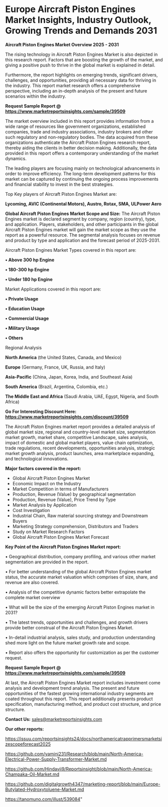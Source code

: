 # Europe Aircraft Piston Engines Market Insights, Industry Outlook, Growing Trends and Demands 2031

<Strong> Aircraft Piston Engines Market Overview 2025 - 2031</strong>

The rising technology in Aircraft Piston Engines Market is also depicted in this research report. Factors that are boosting the growth of the market, and giving a positive push to thrive in the global market is explained in detail.

Furthermore, the report highlights on emerging trends, significant drivers, challenges, and opportunities, providing all necessary data for thriving in the industry. This report market research offers a comprehensive perspective, including an in-depth analysis of the present and future scenarios within the industry.

<strong>Request Sample Report @ <a href=https://www.marketreportsinsights.com/sample/39509>https://www.marketreportsinsights.com/sample/39509</a></strong>

The market overview included in this report provides information from a wide range of resources like government organizations, established companies, trade and industry associations, industry brokers and other such regulatory and non-regulatory bodies. The data acquired from these organizations authenticate the Aircraft Piston Engines research report, thereby aiding the clients in better decision making. Additionally, the data provided in this report offers a contemporary understanding of the market dynamics.

The leading players are focusing mainly on technological advancements in order to improve efficiency. The long-term development patterns for this market can be captured by continuing the ongoing process improvements and financial stability to invest in the best strategies.

Top Key players of Aircraft Piston Engines Market are:

<strong>Lycoming, AVIC (Continental Motors), Austro, Rotax, SMA, ULPower Aero</strong>

<strong><b>Global Aircraft Piston Engines Market Scope and Size:</b></strong>
The Aircraft Piston Engines market is declared segment by company, region (country), type, and application. Players, stakeholders, and other participants in the global Aircraft Piston Engines market will gain the market scope as they use the report as a powerful resource. The segmental analysis focuses on revenue and product by type and application and the forecast period of 2025-2031.

Aircraft Piston Engines Market Types covered in this report are:

<strong>•  Above 300 hp Engine

•  180-300 hp Engine

•  Under 180 hp Engine</strong>

Market Applications covered in this report are:

<strong>•  Private Usage

•  Education Usage

•  Commercial Usage

•  Military Usage

•  Others</strong> 

Regional Analysis

<strong>North America</strong> (the United States, Canada, and Mexico)

<strong>Europe</strong> (Germany, France, UK, Russia, and Italy)

<strong>Asia-Pacific</strong> (China, Japan, Korea, India, and Southeast Asia)

<strong>South America</strong> (Brazil, Argentina, Colombia, etc.)

<strong>The Middle East and Africa</strong> (Saudi Arabia, UAE, Egypt, Nigeria, and South Africa)

<strong>Go For Interesting Discount Here: <a href=https://www.marketreportsinsights.com/discount/39509>https://www.marketreportsinsights.com/discount/39509</a></strong>

The Aircraft Piston Engines market report provides a detailed analysis of global market size, regional and country-level market size, segmentation market growth, market share, competitive Landscape, sales analysis, impact of domestic and global market players, value chain optimization, trade regulations, recent developments, opportunities analysis, strategic market growth analysis, product launches, area marketplace expanding, and technological innovations.

<strong><b>Major factors covered in the report:</b></strong>
<ul>
  <li>Global Aircraft Piston Engines Market </li>
  <li>Economic Impact on the Industry</li>
  <li>Market Competition in terms of Manufacturers</li>
  <li>Production, Revenue (Value) by geographical segmentation</li>
  <li>Production, Revenue (Value), Price Trend by Type</li>
  <li>Market Analysis by Application</li>
  <li>Cost Investigation</li>
  <li>Industrial Chain, Raw material sourcing strategy and Downstream Buyers</li>
  <li>Marketing Strategy comprehension, Distributors and Traders</li>
  <li>Study on Market Research Factors</li>
  <li>Global Aircraft Piston Engines Market Forecast</li>
</ul>

<strong><b>Key Point of the Aircraft Piston Engines Market report:</b></strong>

• Geographical distribution, company profiling, and various other market segmentation are provided in the report.

• For better understanding of the global Aircraft Piston Engines market status, the accurate market valuation which comprises of size, share, and revenue are also covered.

• Analysis of the competitive dynamic factors better extrapolate the complete market overview

• What will be the size of the emerging Aircraft Piston Engines market in 2031?

• The latest trends, opportunities and challenges, and growth drivers provide better construal of the Aircraft Piston Engines Market.

• In-detail industrial analysis, sales study, and production understanding shed more light on the future market growth rate and scope.

• Report also offers the opportunity for customization as per the customer request.

<strong>Request Sample Report @ <a href=https://www.marketreportsinsights.com/sample/39509>https://www.marketreportsinsights.com/sample/39509</a></strong>

At last, the Aircraft Piston Engines Market report includes investment come analysis and development trend analysis. The present and future opportunities of the fastest growing international industry segments are coated throughout this report. This report additionally presents product specification, manufacturing method, and product cost structure, and price structure.

<strong>Contact Us:</strong>
sales@marketreportsinsights.com

<strong>Our other reports:</strong>

<a href=https://issuu.com/reportsinsights24/docs/northamericatrapprimersmarketsizescopeforecast2025>https://issuu.com/reportsinsights24/docs/northamericatrapprimersmarketsizescopeforecast2025</a>

<a href=https://github.com/yamini231/Research/blob/main/North-America-Electrical-Power-Supply-Transformer-Market.md>https://github.com/yamini231/Research/blob/main/North-America-Electrical-Power-Supply-Transformer-Market.md</a>

<a href=https://github.com/Hindavii9/Reportsinsight/blob/main/North-America-Champaka-Oil-Market.md>https://github.com/Hindavii9/Reportsinsight/blob/main/North-America-Champaka-Oil-Market.md</a>

<a href=https://github.com/digitalgrowth4347/marketing-report/blob/main/Europe-Butylated-Hydroxytoluene-Market.md>https://github.com/digitalgrowth4347/marketing-report/blob/main/Europe-Butylated-Hydroxytoluene-Market.md</a>

<a href=https://tanomuno.com/illust/539084>https://tanomuno.com/illust/539084</a>"
